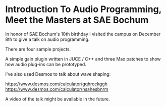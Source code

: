 # Introduction To Audio Programming, Meet the Masters at SAE Bochum

In honor of SAE Bochum's 10th birthday I visited the campus on December 8th 
to give a talk on audio programming.

There are four sample projects.

A simple gain plugin written in JUCE / C++ 
and three Max patches to show how audio plug-ins can be prototyped.

I've also used Desmos to talk about wave shaping:

https://www.desmos.com/calculator/gqhrcckggh
https://www.desmos.com/calculator/nsahesbnrm

A video of the talk might be available in the future.
